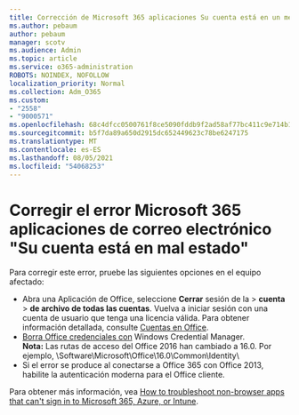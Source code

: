 ```yaml
---
title: Corrección de Microsoft 365 aplicaciones Su cuenta está en un mensaje de estado malo
ms.author: pebaum
author: pebaum
manager: scotv
ms.audience: Admin
ms.topic: article
ms.service: o365-administration
ROBOTS: NOINDEX, NOFOLLOW
localization_priority: Normal
ms.collection: Adm_O365
ms.custom:
- "2558"
- "9000571"
ms.openlocfilehash: 68c4dfcc0500761f8ce5090fddb9f2ad58af77bc411c9e714b14c383fef177de
ms.sourcegitcommit: b5f7da89a650d2915dc652449623c78be6247175
ms.translationtype: MT
ms.contentlocale: es-ES
ms.lasthandoff: 08/05/2021
ms.locfileid: "54068253"
---
```

# <a name="fixing-the-microsoft-365-apps-your-account-is-in-a-bad-state-error"></a>Corregir el error Microsoft 365 aplicaciones de correo electrónico "Su cuenta está en mal estado"

Para corregir este error, pruebe las siguientes opciones en el equipo afectado:

- Abra una Aplicación de Office, seleccione **Cerrar** sesión de la  >  **cuenta**  >  **de archivo de todas las cuentas**. Vuelva a iniciar sesión con una cuenta de usuario que tenga una licencia válida. Para obtener información detallada, consulte [Cuentas en Office](https://support.office.com/article/accounts-in-office-628ea040-f265-49de-b986-be09c3ebf8a9).
- [Borra Office credenciales con](https://docs.microsoft.com/office/troubleshoot/error-messages/another-account-already-signed-in#step-3-clear-cached-credentials-on-the-computer) Windows Credential Manager.<br>
  **Nota:** Las rutas de acceso del Office 2016 han cambiado a 16.0. Por ejemplo, \Software\Microsoft\Office\16.0\Common\Identity\
- Si el error se produce al conectarse a Office 365 con Office [](https://docs.microsoft.com/microsoft-365/admin/security-and-compliance/enable-modern-authentication) 2013, habilite la autenticación moderna para el Office cliente.

Para obtener más información, vea [How to troubleshoot non-browser apps that can't sign in to Microsoft 365, Azure, or Intune](https://support.office.com/article/how-to-troubleshoot-non-browser-apps-that-can-t-sign-in-to-office-365-azure-or-intune-3ba1b268-66f6-462c-b0e5-070f5c2603c1).

